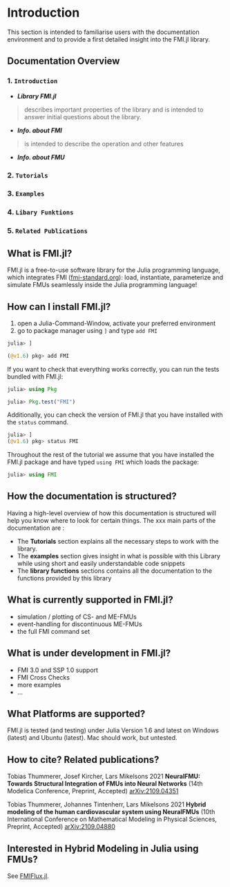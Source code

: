 
# Introduction
This section is intended to familiarise users with the documentation environment and to provide a first detailed insight into the FMI.jl library.
## Documentation Overview
### 1. ```Introduction```
- ***Library FMI.jl***


> describes important properties of the library and is intended to answer initial questions about the library. 

- ***Info. about FMI***


> is intended to describe the operation and other features

- ***Info. about FMU***

### 2. ```Tutorials```
### 3. ```Examples```
### 4. ```Libary Funktions```
### 5. ```Related Publications```




## What is FMI.jl?
FMI.jl is a free-to-use software library for the Julia programming language, which integrates FMI ([fmi-standard.org](http://fmi-standard.org/)): load, instantiate, parameterize and simulate FMUs seamlessly inside the Julia programming language!

## How can I install FMI.jl?
1. open a Julia-Command-Window, activate your preferred environment
1. go to package manager using ```]``` and type ```add FMI```
```julia
julia> ]

(@v1.6) pkg> add FMI
```

If you want to check that everything works correctly, you can run the tests bundled with FMI.jl:
```julia
julia> using Pkg

julia> Pkg.test("FMI")
```

Additionally, you can check the version of FMI.jl that you have installed with the ```status``` command.
```julia
julia> ]
(@v1.6) pkg> status FMI
```

Throughout the rest of the tutorial we assume that you have installed the FMI.jl package and have typed ```using FMI``` which loads the package:

```julia
julia> using FMI
```

## How the documentation is structured?
Having a high-level overview of how this documentation is structured will help you know where to look for certain things. The xxx main parts of the documentation are :
- The __Tutorials__ section explains all the necessary steps to work with the library.
- The __examples__ section gives insight in what is possible with this Library while using short and easily understandable code snippets
- The __library functions__ sections contains all the documentation to the functions provided by this library

## What is currently supported in FMI.jl?
- simulation / plotting of CS- and ME-FMUs
- event-handling for discontinuous ME-FMUs
- the full FMI command set

## What is under development in FMI.jl?
- FMI 3.0 and SSP 1.0 support
- FMI Cross Checks
- more examples
- ...

## What Platforms are supported?
FMI.jl is tested (and testing) under Julia Version 1.6 and latest on Windows (latest) and Ubuntu (latest). Mac should work, but untested.

## How to cite? Related publications?
Tobias Thummerer, Josef Kircher, Lars Mikelsons 2021 **NeuralFMU: Towards Structural Integration of FMUs into Neural Networks** (14th Modelica Conference, Preprint, Accepted) [arXiv:2109.04351](https://arxiv.org/abs/2109.04351)

Tobias Thummerer, Johannes Tintenherr, Lars Mikelsons 2021 **Hybrid modeling of the human cardiovascular system using NeuralFMUs** (10th International Conference on Mathematical Modeling in Physical Sciences, Preprint, Accepted) [arXiv:2109.04880](https://arxiv.org/abs/2109.04880)

## Interested in Hybrid Modeling in Julia using FMUs?
See [FMIFlux.jl](https://github.com/ThummeTo/FMIFlux.jl).
